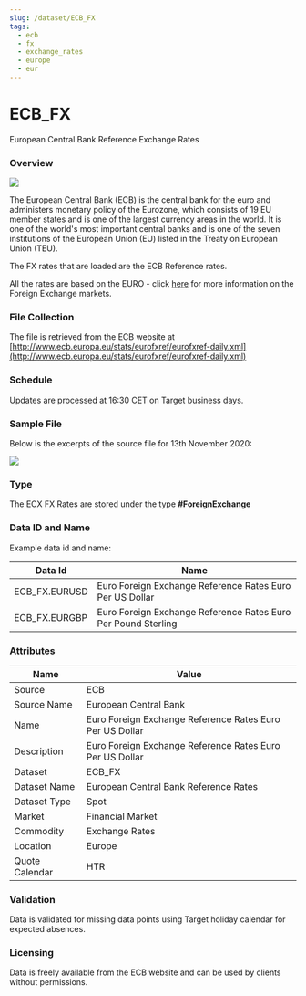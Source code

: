 ```yaml
---
slug: /dataset/ECB_FX
tags:
  - ecb
  - fx
  - exchange_rates
  - europe
  - eur
---
```


ECB_FX
======

European Central Bank Reference Exchange Rates

### Overview

![](/img/data/ecb.png)

The European Central Bank (ECB) is the central bank for the euro and administers monetary policy of the Eurozone, 
which consists of 19 EU member states and is one of the largest currency areas in the world. 
It is one of the world's most important central banks and is one of the seven institutions of the European Union (EU) 
listed in the Treaty on European Union (TEU).

The FX rates that are loaded are the ECB Reference rates. 

All the rates are based on the EURO - click [here](/docs/data/fx) for more information on the Foreign Exchange markets.

### File Collection

The file is retrieved from the ECB website at [http://www.ecb.europa.eu/stats/eurofxref/eurofxref-daily.xml](http://www.ecb.europa.eu/stats/eurofxref/eurofxref-daily.xml)  

### Schedule

Updates are processed at 16:30 CET on Target business days.

### Sample File

Below is the excerpts of the source file for 13th November 2020:

![](/attachments/216367189/216367209.png)

### Type

The ECX FX Rates are stored under the type **#ForeignExchange**

### Data ID and Name

Example data id and name:

|**Data Id**|**Name**|
|-|-|
|ECB_FX.EURUSD|Euro Foreign Exchange Reference Rates Euro Per US Dollar|
|ECB_FX.EURGBP|Euro Foreign Exchange Reference Rates Euro Per Pound Sterling|

### Attributes

|Name|Value|
|-|-|
|Source|ECB|
|Source Name|European Central Bank|
|Name|Euro Foreign Exchange Reference Rates Euro Per US Dollar|
|Description|Euro Foreign Exchange Reference Rates Euro Per US Dollar|
|Dataset|ECB_FX|
|Dataset Name|European Central Bank Reference Rates|
|Dataset Type|Spot|
|Market|Financial Market|
|Commodity|Exchange Rates|
|Location|Europe|
|Quote Calendar|HTR|

### Validation

Data is validated for missing data points using Target holiday calendar for expected absences.

### Licensing

Data is freely available from the ECB website and can be used by clients without permissions.

